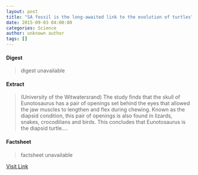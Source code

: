 ```yaml
---
layout: post
title: "SA fossil is the long-awaited link to the evolution of turtles"
date: 2015-09-03 04:00:00
categories: Science
author: unknown author
tags: []
---
```



#### Digest
>digest unavailable

#### Extract
>(University of the Witwatersrand) The study finds that the skull of Eunotosaurus has a pair of openings set behind the eyes that allowed the jaw muscles to lengthen and flex during chewing. Known as the diapsid condition, this pair of openings is also found in lizards, snakes, crocodilians and birds. This concludes that Eunotosaurus is the diapsid turtle....

#### Factsheet
>factsheet unavailable

[Visit Link](http://www.eurekalert.org/pub_releases/2015-09/uotw-sfi090315.php)


